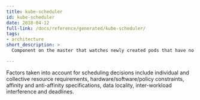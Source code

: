 ```yaml
---
title: kube-scheduler
id: kube-scheduler
date: 2018-04-12
full-link: /docs/reference/generated/kube-scheduler/
tags:
- architecture
short_description: >
  Component on the master that watches newly created pods that have no node assigned, and selects a node for them to run on.

---
```


Factors taken into account for scheduling decisions include individual and collective resource requirements,  hardware/software/policy constraints, affinity and anti-affinity specifications, data locality, inter-workload interference and deadlines.


